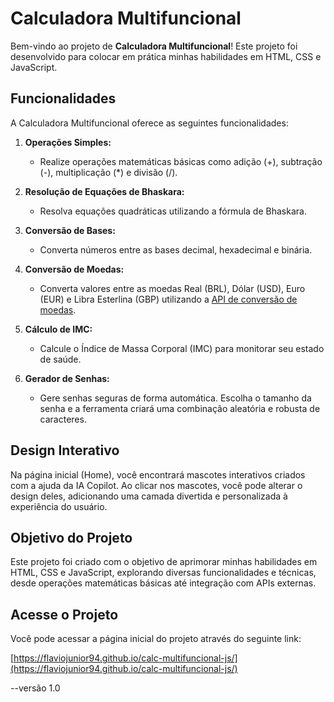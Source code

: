 # Calculadora Multifuncional

Bem-vindo ao projeto de **Calculadora Multifuncional**! Este projeto foi desenvolvido para colocar em prática minhas habilidades em HTML, CSS e JavaScript.

## Funcionalidades

A Calculadora Multifuncional oferece as seguintes funcionalidades:

1. **Operações Simples:**
   - Realize operações matemáticas básicas como adição (+), subtração (-), multiplicação (*) e divisão (/).
   
2. **Resolução de Equações de Bhaskara:**
   - Resolva equações quadráticas utilizando a fórmula de Bhaskara.

3. **Conversão de Bases:**
   - Converta números entre as bases decimal, hexadecimal e binária.

4. **Conversão de Moedas:**
   - Converta valores entre as moedas Real (BRL), Dólar (USD), Euro (EUR) e Libra Esterlina (GBP) utilizando a [API de conversão de moedas](https://open.er-api.com/).

5. **Cálculo de IMC:**
   - Calcule o Índice de Massa Corporal (IMC) para monitorar seu estado de saúde.

6. **Gerador de Senhas:**
   - Gere senhas seguras de forma automática. Escolha o tamanho da senha e a ferramenta criará uma combinação aleatória e robusta de caracteres.

## Design Interativo

Na página inicial (Home), você encontrará mascotes interativos criados com a ajuda da IA Copilot. Ao clicar nos mascotes, você pode alterar o design deles, adicionando uma camada divertida e personalizada à experiência do usuário.

## Objetivo do Projeto

Este projeto foi criado com o objetivo de aprimorar minhas habilidades em HTML, CSS e JavaScript, explorando diversas funcionalidades e técnicas, desde operações matemáticas básicas até integração com APIs externas.

## Acesse o Projeto

Você pode acessar a página inicial do projeto através do seguinte link:

[https://flaviojunior94.github.io/calc-multifuncional-js/](https://flaviojunior94.github.io/calc-multifuncional-js/)

--versão 1.0